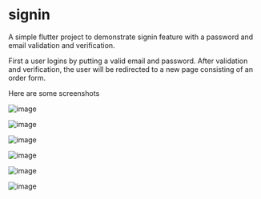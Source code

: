 # signin

A simple flutter project to demonstrate signin feature with a password and email validation and verification.

First a user logins by putting a valid email and password. After validation and verification, the user will be redirected to a new page consisting of an order form.

Here are some screenshots

![image](https://github.com/user-attachments/assets/d3ce1195-c109-4213-9c3f-ecc190e6a912)

![image](https://github.com/user-attachments/assets/947d5125-f90e-4cfb-9f32-43f33d208574)

![image](https://github.com/user-attachments/assets/dd46bb75-deb9-4990-a453-cf8110692a66)

![image](https://github.com/user-attachments/assets/63348dc0-18e8-45a0-bbe2-e6718f17362a)

![image](https://github.com/user-attachments/assets/4694092f-1634-4e1c-ab25-999e487cb47c)

![image](https://github.com/user-attachments/assets/728a490b-bf0d-484d-ad81-54b5efbebd1a)
